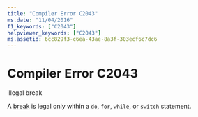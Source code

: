 ```yaml
---
title: "Compiler Error C2043"
ms.date: "11/04/2016"
f1_keywords: ["C2043"]
helpviewer_keywords: ["C2043"]
ms.assetid: 6cc829f3-c6ea-43ae-8a3f-303ecf6c7dc6
---
```

# Compiler Error C2043

illegal break

A [break](../../cpp/break-statement-cpp.md) is legal only within a `do`, `for`, `while`, or `switch` statement.
